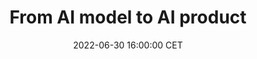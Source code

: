 ---
title: "From AI model to AI product"
date: 2022-06-30 16:00:00 CET
categories: meetup 
links:
location: V-01-022
logo: /assets/logo-aidence.png
talks:
- title: "I built an AI model, what's next? "
  picture: /assets/logo-aidence.png
  speaker:
    name: "Floortje Jolink & Bob Vonk"
    twitter: 
    github: 
    organization: Aidence
  abstract: |
---